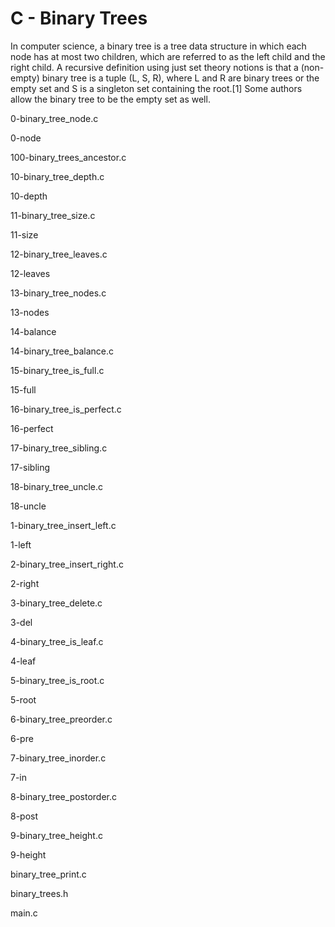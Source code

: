 # C - Binary Trees

In computer science, a binary tree is a tree data structure in which each node has at most two children, which are referred to as the left child and the right child. A recursive definition using just set theory notions is that a (non-empty) binary tree is a tuple (L, S, R), where L and R are binary trees or the empty set and S is a singleton set containing the root.[1] Some authors allow the binary tree to be the empty set as well.

0-binary_tree_node.c

0-node

100-binary_trees_ancestor.c

10-binary_tree_depth.c

10-depth

11-binary_tree_size.c

11-size

12-binary_tree_leaves.c

12-leaves

13-binary_tree_nodes.c

13-nodes

14-balance

14-binary_tree_balance.c

15-binary_tree_is_full.c

15-full

16-binary_tree_is_perfect.c

16-perfect

17-binary_tree_sibling.c

17-sibling

18-binary_tree_uncle.c

18-uncle

1-binary_tree_insert_left.c

1-left

2-binary_tree_insert_right.c

2-right

3-binary_tree_delete.c

3-del

4-binary_tree_is_leaf.c

4-leaf

5-binary_tree_is_root.c

5-root

6-binary_tree_preorder.c

6-pre

7-binary_tree_inorder.c

7-in

8-binary_tree_postorder.c

8-post

9-binary_tree_height.c

9-height

binary_tree_print.c

binary_trees.h

main.c
